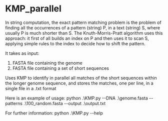 # KMP_parallel

 In string computation, the exact pattern matching problem is the problem of 
finding all the occurrences of a pattern (string) P, in a text (string) S, where usually P is much 
shorter than S.
The Knuth-Morris-Pratt algorithm uses this approach: it first of all builds an index on P and then 
uses it to scan S, applying simple rules to the index to decide how to shift the pattern.

It takes as input:
1) FASTA file containing the genome
2) FASTA file containing a set of short sequences

Uses KMP to identify in parallel all matches of the short sequences 
within the longer genome sequence, and stores the matches, one per line, in a single file in 
a .txt format

Here is an example of usage: python .\KMP.py --DNA .\genome.fasta --patterns .\100_random.fasta --output .\output.txt

For further information: python .\KMP.py --help 
